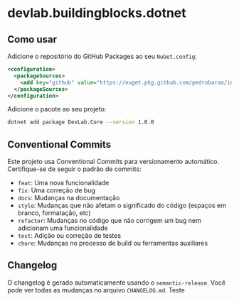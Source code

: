 # devlab.buildingblocks.dotnet

## Como usar

Adicione o repositório do GitHub Packages ao seu `NuGet.config`:

```xml
<configuration>
  <packageSources>
    <add key="github" value="https://nuget.pkg.github.com/pedrobarao/index.json" />
  </packageSources>
</configuration>
```

Adicione o pacote ao seu projeto:

```bash
dotnet add package DevLab.Core --version 1.0.0
```

## Conventional Commits

Este projeto usa Conventional Commits para versionamento automático. Certifique-se de seguir o padrão de commits:

- `feat`: Uma nova funcionalidade
- `fix`: Uma correção de bug
- `docs`: Mudanças na documentação
- `style`: Mudanças que não afetam o significado do código (espaços em branco, formatação, etc)
- `refactor`: Mudanças no código que não corrigem um bug nem adicionam uma funcionalidade
- `test`: Adição ou correção de testes
- `chore`: Mudanças no processo de build ou ferramentas auxiliares

## Changelog

O changelog é gerado automaticamente usando o `semantic-release`. Você pode ver todas as mudanças no arquivo `CHANGELOG.md`.
Teste